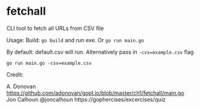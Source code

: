 # fetchall

CLI tool to fetch all URLs from CSV file

Usage:
Build: `go build` and run exe. Or `go run main.go`

By default: default.csv will run. Alternatively pass in `-cvs=example.csv` flag

`go run main.go -csv=example.csv`

Credit:

A. Donovan
https://github.com/adonovan/gopl.io/blob/master/ch1/fetchall/main.go  
Jon Calhoun @joncalhoun
https://gophercises/excercises/quiz
